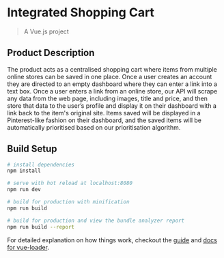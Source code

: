 # Integrated Shopping Cart

> A Vue.js project

## Product Description

The product acts as a centralised shopping cart where items from multiple online stores can be
saved in one place. Once a user creates an account they are directed to an empty dashboard
where they can enter a link into a text box. Once a user enters a link from an online store, our
API will scrape any data from the web page, including images, title and price, and then store
that data to the user’s profile and display it on their dashboard with a link back to the item's
original site. Items saved will be displayed in a Pinterest-like fashion on their dashboard, and
the saved items will be automatically prioritised based on our prioritisation algorithm.

## Build Setup

``` bash
# install dependencies
npm install

# serve with hot reload at localhost:8080
npm run dev

# build for production with minification
npm run build

# build for production and view the bundle analyzer report
npm run build --report
```

For detailed explanation on how things work, checkout the [guide](http://vuejs-templates.github.io/webpack/) and [docs for vue-loader](http://vuejs.github.io/vue-loader).
